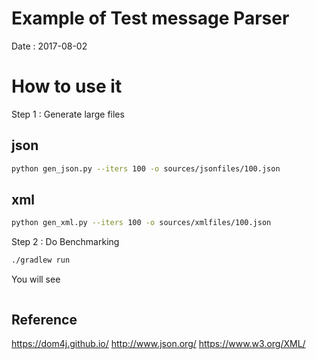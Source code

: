 # Example of Test message Parser

Date : 2017-08-02
 
# How to use it

Step 1 : Generate large files

## json
```sh
python gen_json.py --iters 100 -o sources/jsonfiles/100.json
```

## xml

```sh
python gen_xml.py --iters 100 -o sources/xmlfiles/100.json
```

Step 2 : Do Benchmarking

```sh
./gradlew run
```

You will see

```text

```

## Reference
https://dom4j.github.io/
http://www.json.org/
https://www.w3.org/XML/
